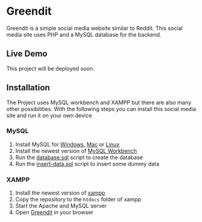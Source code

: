 # Greendit
Greendit is a simple social media website similar to Reddit.
This social media site uses PHP and a MySQL database for the backend.

## Live Demo
This project will be deployed soon.

## Installation

The Project uses MySQL workbench and XAMPP but there are also many other possibilities. With the following steps you can install this social media site and run it on your own device

### MySQL
1. Install MySQL for [Windows](https://dev.mysql.com/downloads/installer/), [Mac](https://dev.mysql.com/doc/refman/5.7/en/macos-installation-pkg.html) or [Linux](https://dev.mysql.com/doc/mysql-linuxunix-excerpt/8.0/en/linux-installation-native.html)
2. Install the newest version of [MySQL Workbench](https://dev.mysql.com/downloads/workbench/)
3. Run the [database.sql](scripts/database.sql) script to create the database
4. Run the [insert-data.sql](scripts/insert-data.sql) script to insert some dummy data

### XAMPP
1. Install the newest version of [xampp](https://www.apachefriends.org/download.html)
2. Copy the repository to the `htdocs` folder of xampp
3. Start the Apache and MySQL server
4. Open [Greendit](http://localhost/greendit/index.php) in your browser
